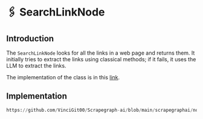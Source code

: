 # 🖇 SearchLinkNode

## Introduction
The `SearchLinkNode` looks for all the links in a web page and returns them. It initially tries to extract the links using classical methods; if it fails, it uses the LLM to extract the links.

The implementation of the class is in this [link](https://github.com/VinciGit00/Scrapegraph-ai/blob/main/scrapegraphai/nodes/search_link_node.py).

## Implementation
```python reference title="SearchLinkNode"
https://github.com/VinciGit00/Scrapegraph-ai/blob/main/scrapegraphai/nodes/search_link_node.py
```
